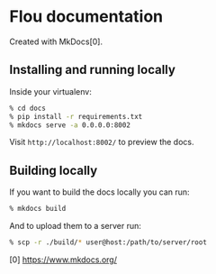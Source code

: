 # Flou documentation

Created with MkDocs[0].

## Installing and running locally

Inside your virtualenv:

``` bash
% cd docs
% pip install -r requirements.txt
% mkdocs serve -a 0.0.0.0:8002
```

Visit `http://localhost:8002/` to preview the docs.

## Building locally

If you want to build the docs locally you can run:

``` bash
% mkdocs build
```

And to upload them to a server run:

``` bash
% scp -r ./build/* user@host:/path/to/server/root
```

[0] https://www.mkdocs.org/